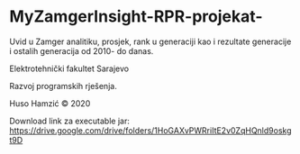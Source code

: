 # MyZamgerInsight-RPR-projekat-
Uvid u Zamger analitiku, prosjek, rank u generaciji kao i rezultate generacije i ostalih generacija od 2010- do danas.

Elektrotehnički fakultet Sarajevo

Razvoj programskih rješenja.

Huso Hamzić © 2020

Download link za executable jar:
https://drive.google.com/drive/folders/1HoGAXvPWRriItE2v0ZqHQnld9oskgt9D





